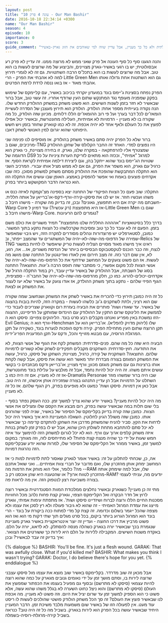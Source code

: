 ```yaml
---
layout: post
title: "עונה 4 פרק 10 - Our Man Bashir"
date: 2016-10-18 22:34:14 +0300
name: "Our Man Bashir"
season: 4
episode: 10
importance: 0
score: 3
guide_comment: "חסר חשיבות עלילתית ולא כל כך מעניין, אבל עדיין שווה למי שאוהבים את הזוג גארק-באשיר"
---
```

והנה הגענו סוף כל סוף העונה אל פרק שאני ממש לא מרוצה ממנו. זה עדיין לא פרק רע אבסולוטית; יש בו רגעי באשיר-גארק מצויינים, והביצוע של מה שרוצים לעשות בו הוא טוב. אבל מה שרוצים לעשות בו הוא בתכל'ס הרבה השתטויות. גם זה לא לגמרי תירוץ למה לא אהבתי את הפרק - הרי Little Green Men גם הוא השתטות אחת גדולה ואותו אהבתי מאוד - אז בואו ננסה לרדת לרמת הפרטים. 

הפרק נפתח בסצינת ג'יימס בונד במועדון יוקרתי בכיכוב באשיר, עם קליימקס של שימוש בפקק שמפניה מעופף נגד המתנקש שתום העין שרודף אחריו. זה עשוי טוב, אבל ברור שבאשיר לא חזר בזמן לשנות השישים. הוא פשוט משחק במשחק ההולודק החדש שלו. הנה נקודה בעייתית מספר אחת: הולודק. הולודק הוא תירוץ מעצבן של הסדרה לעשיית הומאז'ים לכל דבר בערך ועל פי רוב ההומאז'ים הללו דלוחים. מכיוון שזה הולודק, כל מה שקורה בו לא מעניין - הדמויות לא אמיתיות, העלילה מחונטרשת, ובאשיר יכול אפילו לפוצץ את כל העולם ולאף אחד לא יהיה אכפת. זה לא כמו קווארק שחוזר בזמן ויש חשש היפותטי שהוא יגרום למין האנושי לשחק דאבו.

ברור שלא כל הפרק יהיה סתם באשיר משחק בהולודק. אז מוסיפים לנו פנימה שני מרכיבים, שגם ב-TNG היו נפוצים למדי. האחד זה החבר הקלולס של שחקן ההולודק שמצטרף אליו להרפתקאה - במקרה שלנו, גארק. זו בחירה מצויינת, כי גארק הוא הדוגמה של DS9 למרגל "אמיתי", וככזה הוא מתאים לזריקת הערות ציניות על כל שטויות הג'יימס בונד שהוא ייתקל בהן, וגם ליצירת דילמה אמיתית לקראת הסוף. אז כרגיל עם גארק, הוא משפר את הפרק, גם אם לא ממש מציל אותו עבורי. המרכיב השני הוא התקלה המתבקשת שהופכת את ההולודק מסתם משחק למשחק מסוכן. כזה שבו אקדחים פוצעים באמת ואי אפשר להפסיק באמצע. האופן שבו עושים את התקלה הזו הוא כנראה הדבר המקושקש ביותר בפרק.

התקלה: שוב פעם כל הצוות הפיקודי של התחנה יצא בספינה מצ'וקמקת לאיזה כנס או משהו ועכשיו חוזר. אז יש לנו את סיסקו-קירה-וורף-דקס-או'ברייאן על אותה חללית. חשבתם מה יקרה אם היא תתפוצץ, גאונים? ובכן, זה בדיוק מה שקורה - מישהו חיבל ב-Warp Core אז היא מתפוצצת (רק עכשיו?) עוד דמיון ל-Little Green Men שגם בו מישהו חיבל ב-Warp Core. נגמרים להם הרעיונות?

בדרך כלל בסיטואציות "אהההה החללית שלנו מתפוצצת" תמיד משגרים את כולם משם בזמן. הפעם זה לא עובד כל כך טוב ומסיבות שקרכלשהו כל הצוות נתקע בתוך המשגר. כמובן, לסטארפליט יש פרוצדורות ונהלים מסודרים למקרה הזה, ויש גיבוי שמאפשר שמירה של הדפוס-מה-שזה-לא-יהיה של המשתגרים עד שהמצב ייפתר, וב-Relics של TNG ראינו איך מישהו מאוד מסויים הצליח לעשות טריק שיאפשר לו לחיות במשגר לנצח, וזה כבר הוכנס לטקסטבוקס הבסיסיים ביותר של הנדסת משגרים, אז... אה, רגע, לא, אין שום דבר כזה. זה מצב חירום ואין לאודו ואדינגטון על התחנה שום מושג מה לעשות. אז הם פשוט צועקים על המחשב שידחוף את כל הדפוס-מה-שזה-לא-יהיה של אנשי הצוות לכל מקום אפשרי, כי מסתבר שזה תופס הרבה ג'יגות. התוצאה? התחנה בסוג של השבתה, אבל ההולודק של באשיר עדיין עובד, רק במוד התקלה הרגיל של אקדחים-יכולים-להרוג. כמו כן, חלק מהדפוס-מה-שזה-לא-יהיה של החבר'ה - ספציפית, הגוף הפיזי שלהם - נתקע בתוך משחק ההולדק, אז אודו צועק על באשיר שלא יעז לעצור את המשחק או לצאת.

כל זה היה כמובן תירוץ כדי להכריח את באשיר לשחק את המשחק ושנחשוב שמה שקורה שם הוא רציני, ולתת לשחקנים ג'וב כלשהו לעשות - במקרה הזה, להיות בובות בהצגה של באשיר. עד שאודו ושות' פותרים את הבעיה בעזרת רום וקווארק שצריכים לעבוד כדי לממשק את הלינוקס שרום התקין על ההולודק עם הוינדוס שמותקן על הדיפיינט, ההצגה הזו נמשכת באין מפריע ואנחנו מקבלים רבע סרט בונד. הליהוקים צפויים: סיסקו הוא ה-Evil Genius; וורף הוא ה-Henchman שלו (ליהוק מדויק להפליא). או'ברייאן הוא על תקן הרוצח שתום העין מתחילת הפרק. קירה ודקס הופכות לנערות בונד, כשקירה על תקן המרגלת הרוסיה, עם מבטא מזוייף והכל, ודקס על תקן המדענית הפריג'ידית.

הבעיה היא שזה כל מה שהם. פנים-סדרתית: המשחק לקח את הגוף של אנשי הצוות, לא את התודעה. חוץ-סדרתית: השחקנים מקבלים תפקידים לשחק שלא קשורים לדמויות שלהם. התוצאה? השחקנית של קירה, כרגיל, מצויינת; השחקן של סיסקו, כרגיל, עושה את המשחק המוגזם בצורה מבדרת יותר מאשר הוא עושה את סיסקו, אבל קשה לקחת אותו ברצינות גם עם משחק מוגזם מכוון; וורף מצויין; או'ברייאן ודקס מבוזבזים כי בקושי עושים איתם משהו. זה היה יכול להיות נחמד, אבל זה מולבש על עלילת בונד מחונטרשת, אז זה לא מעניין. אם זה היה כמו ב-Dramatis Personae שבו היה ברור שמשהו מוזר השתלט על הדמויות אבל הן עדיין התנהגו בצורה שמזכירה אותן איכשהו, זה היה טוב. אבל כאן אין דמויות. סיסקו ושות' כמעט ולא מופיעים בפרק, רק הגוף שלהם. אז כל זה לא מעניין.

מה היה יכול להיות מעניין? באשיר יודע שהוא צריך למשוך זמן. ככה העסק נפתר בסוף - בלי שום תלות במה שבאשיר עושה בפרק, רום מבצע את הקסם שלו ומצילים את אנשי הצוות. כמובן שזה קורה בדיוק בקליימקס של הסיפור של באשיר, שניה לפני שהורגים אותו. כמובן שזה משולל הגיון לחלוטין. השאלה המעניינת היא איך באשיר היה יכול לדחות את הקץ. סביר להניח שהמשחק מדרבן את השחקן להתקדם קדימה כך שבאשיר לא יכל סתם להתחבא מתחת לשולחן היכן שהוא, אבל יש לו בפרק זמן לשחק בנחת איזה משחק קלפים ארוך עם וורף. הוא לא יכל לגרום למשחק הזה להימשך עוד איזה חמש שעות על ידי כך שהיה מנצח קצת פחות? לא מתייחסים לזה, וזה מגוחך: במקום למשוך זמן, באשיר ממהר אל הקליימקס של הסיפור שלו, למרות שהוא יודע שבקליימקס הזה נהרגות דמויות.

אה, כן, שכחתי להתלונן על זה: באשיר אומר לגארק שאסור לתת לדמויות למות כי אז המחשב ימחק אותן מהזכרון שלו, ואם מדובר על חברי צוות אמיתיים... ואני שואל אתכם - מה? כלומר, אולי הוא מוחק את הדמות מה-RAM שלו, אבל למה שימחק אותה מהזכרון לטווח ארוך? או שהטענה היא שהן אוכסנו רק ב-RAM? יודעים מה, עניתי לעצמי בצורה משביעת רצון לנטפוק הזה. אין מה לראות פה.

מתי זה כן מעניין? כשגארק ובאשיר נחלצים ממלכודת המוות הסטנדרטית ובאשיר רוצה לרוץ אל חדר הבקרה ואל הקליימקס הצפוי, וגארק קצת פחות נלהב מכל החוויות מסכנות החיים הללו ורוצה לברוח ושיזדיינו סיסקו ושות'. אז מתפתח עימות אמיתי, וגארק מייצג את עמדת המרגל האמיתי - זה שהוא לא גיבור פעולה ולא רץ לסכן את עצמו ולא מצפה שהכל ייגמר בשלום וכדומה. זה קצת קל מדי למתוח ככה ביקורת על בונד - הרי בונד הוא המרגל הגרוע ביותר ביקום, בכל סרט מגלים תוך שתי דקות מי הוא ואז הוא פשוט מרביץ את דרכו החוצה - ועדיין זה יוצר אינטראקציית באשיר גארק מעניינת שנגמרת בכך שבאשיר יורה בגארק כשהלה מנסה להסתלק. לא לדאוג, יורה על הלם. באקדח משנות השישים. המקבילה ללירות על הלם היא לירות כך ששורטים את הצוואר. איך בדיוק זה עבד לבאשיר? ובכן:

{% dialogue %}
BASHIR: You'll be fine. It's just a flesh wound.
GARAK: That was awfully close. What if you'd killed me?
BASHIR: What makes you think I wasn't trying?
GARAK: Doctor, I do believe there's hope for you yet.
{% enddialogue %}

אבל מכאן זה שוב מדרדר. בקליימקס באשיר שוב מוצא את עצמו מול סיסקו עצבני שרוצה לירות בו, וסתם מושך זמן על ידי נאומים גנובים מגארק על כמה שהוא רוצה להיות עצמאי (סיסקו לא מתרשם) ובסוף גם מפעיל בעצמו את הכפתור שמפוצץ את העולם (סיסקו לא מתרשם) והוא ניצל כחוט השערה לא בגלל משהו שהוא עשה, אלא פשוט כי הוא הספיק למשוך זמן עד שרום יציל את היום. וזה פשוט לא מעניין. מה אכפת לנו שבאשיר פוצץ את העולם? זה סך הכל משחק הולודק פושטי שהולכים לעשות לו ריסט עוד מעט. אין לפעולה הזו של באשיר שום משמעות מלבד משיכת זמן. הדבר המעניין היחיד שבאשיר עושה בכל הפרק הוא לירות בגארק. בשביל מה כל זה היה טוב? כנראה בשביל קירה-מרגלת-רוסיה-בשמלה.
